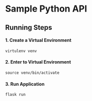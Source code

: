 # Sample Python API
## Running Steps

#### 1. Create a Virtual Environment
`virtulenv venv`<br>

#### 2. Enter to Virtual Environment
`source venv/bin/activate`<br>

#### 3. Run Application

`flask run`<br>

